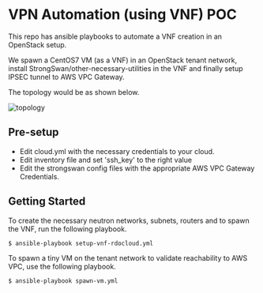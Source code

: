 # VPN Automation (using VNF) POC

This repo has ansible playbooks to automate a VNF creation in an OpenStack setup.

We spawn a CentOS7 VM (as a VNF) in an OpenStack tenant network, install StrongSwan/other-necessary-utilities in the VNF and finally setup IPSEC tunnel to AWS VPC Gateway.

The topology would be as shown below.

![topology](https://user-images.githubusercontent.com/6574656/49713519-10e7db80-fc6f-11e8-97eb-958821ff20ca.png)

## Pre-setup

* Edit cloud.yml with the necessary credentials to your cloud.
* Edit inventory file and set 'ssh_key' to the right value
* Edit the strongswan config files with the appropriate AWS VPC Gateway Credentials.

## Getting Started

To create the necessary neutron networks, subnets, routers and to spawn the VNF, run the following playbook.

```bash
$ ansible-playbook setup-vnf-rdocloud.yml
```

To spawn a tiny VM on the tenant network to validate reachability to AWS VPC, use the following playbook.

```bash
$ ansible-playbook spawn-vm.yml
```
